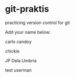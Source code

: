 # git-praktis
practicing version control for git


Add your name below:


carlo candoy


chickie


JP Dela Umbria


test userman
